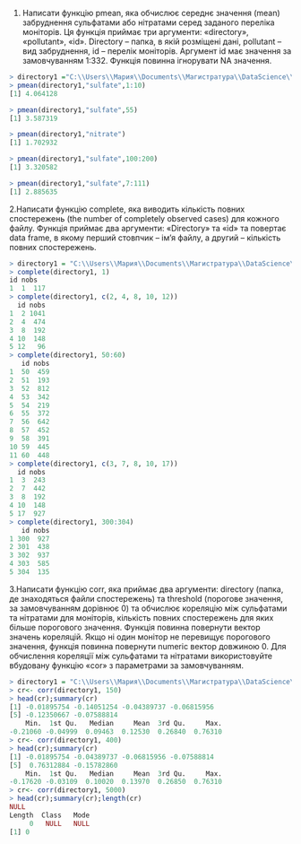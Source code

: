 1. Написати функцію pmean, яка обчислює середнє значення (mean) забруднення сульфатами або нітратами серед заданого переліка моніторів. 
Ця функція приймає три аргументи: «directory», «pollutant», «id». Directory – папка, в якій розміщені дані, pollutant – вид забруднення, 
id – перелік моніторів. Аргумент id має значення за замовчуванням 1:332. Функція повинна ігнорувати NA значення. 

```r
> directory1 ="C:\\Users\\Мария\\Documents\\Магистратура\\DataScience\\specdata"
> pmean(directory1,"sulfate",1:10)
[1] 4.064128

> pmean(directory1,"sulfate",55)
[1] 3.587319

> pmean(directory1,"nitrate")
[1] 1.702932

> pmean(directory1,"sulfate",100:200)
[1] 3.320582

> pmean(directory1,"sulfate",7:111)
[1] 2.885635
```

2.Написати функцію complete, яка виводить кількість повних спостережень (the number of completely observed cases) для кожного файлу.
Функція приймає два аргументи: «Directory» та «id» та повертає data frame, в якому перший стовпчик – ім’я файлу, а другий – кількість
повних спостережень.
```r
> directory1 = "C:\\Users\\Мария\\Documents\\Магистратура\\DataScience\\specdata"
> complete(directory1, 1)
id nobs
1  1  117
> complete(directory1, c(2, 4, 8, 10, 12))
  id nobs
1  2 1041
2  4  474
3  8  192
4 10  148
5 12   96
> complete(directory1, 50:60)
   id nobs
1  50  459
2  51  193
3  52  812
4  53  342
5  54  219
6  55  372
7  56  642
8  57  452
9  58  391
10 59  445
11 60  448
> complete(directory1, c(3, 7, 8, 10, 17))
  id nobs
1  3  243
2  7  442
3  8  192
4 10  148
5 17  927
> complete(directory1, 300:304)
   id nobs
1 300  927
2 301  438
3 302  937
4 303  585
5 304  135
```

3.Написати функцію corr, яка приймає два аргументи: directory (папка, де знаходяться файли спостережень) та threshold (порогове значення,
за замовчуванням дорівнює 0) та обчислює кореляцію між сульфатами та нітратами для моніторів, кількість повних спостережень для яких більше
порогового значення. Функція повинна повернути вектор значень кореляцій. Якщо ні один монітор не перевищує порогового значення, функція 
повинна повернути numeric вектор довжиною 0. Для обчислення кореляції між сульфатами та нітратами використовуйте вбудовану функцію 
«cor» з параметрами за замовчуванням.
```r
> directory1 = "C:\\Users\\Мария\\Documents\\Магистратура\\DataScience\\specdata"
> cr<- corr(directory1, 150)
> head(cr);summary(cr)
[1] -0.01895754 -0.14051254 -0.04389737 -0.06815956
[5] -0.12350667 -0.07588814
    Min.  1st Qu.   Median     Mean  3rd Qu.     Max. 
-0.21060 -0.04999  0.09463  0.12530  0.26840  0.76310 
> cr<- corr(directory1, 400)
> head(cr);summary(cr)
[1] -0.01895754 -0.04389737 -0.06815956 -0.07588814
[5]  0.76312884 -0.15782860
    Min.  1st Qu.   Median     Mean  3rd Qu.     Max. 
-0.17620 -0.03109  0.10020  0.13970  0.26850  0.76310 
> cr<- corr(directory1, 5000)
> head(cr);summary(cr);length(cr)
NULL
Length  Class   Mode 
     0   NULL   NULL 
[1] 0
```

